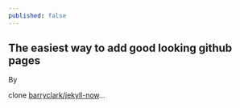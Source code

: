 ```yaml
---
published: false
---
```


## The easiest way to add good looking github pages
By

clone [barryclark/jekyll-now](barryclark/jekyll-now)...

